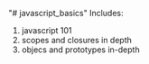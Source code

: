 "# javascript_basics" 
Includes:
1. javascript 101
2. scopes and closures in depth
3. objecs and prototypes in-depth

